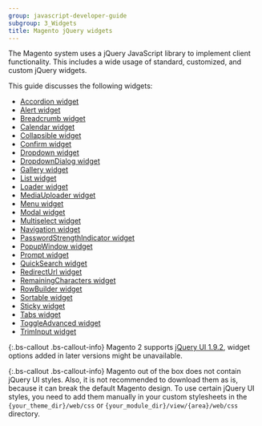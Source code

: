 ```yaml
---
group: javascript-developer-guide
subgroup: 3_Widgets
title: Magento jQuery widgets
---
```


The Magento system uses a jQuery JavaScript library to implement client functionality. This includes a wide usage of standard, customized, and custom jQuery widgets.

This guide discusses the following widgets:

-   [Accordion widget]
-   [Alert widget]
-   [Breadcrumb widget]
-   [Calendar widget]
-   [Collapsible widget]
-   [Confirm widget]
-   [Dropdown widget]
-   [DropdownDialog widget]
-   [Gallery widget]
-   [List widget]
-   [Loader widget]
-   [MediaUploader widget]
-   [Menu widget]
-   [Modal widget]
-   [Multiselect widget]
-   [Navigation widget]
-   [PasswordStrengthIndicator widget]
-   [PopupWindow widget]
-   [Prompt widget]
-   [QuickSearch widget]
-   [RedirectUrl widget]
-   [RemainingCharacters widget]
-   [RowBuilder widget]
-   [Sortable widget]
-   [Sticky widget]
-   [Tabs widget]
-   [ToggleAdvanced widget]
-   [TrimInput widget]

{:.bs-callout .bs-callout-info}
Magento 2 supports [jQuery UI 1.9.2], widget options added in later versions might be unavailable.

{:.bs-callout .bs-callout-info}
Magento out of the box does not contain jQuery UI styles. Also, it is not recommended to download them as is, because it can break the default Magento design. To use certain jQuery UI styles, you need to add them manually in your custom stylesheets in the `{your_theme_dir}/web/css` or `{your_module_dir}/view/{area}/web/css` directory.

[Accordion widget]: {{page.baseurl}}/javascript-dev-guide/widgets/widget_accordion.html
[Alert widget]: {{page.baseurl}}/javascript-dev-guide/widgets/widget_alert.html
[Breadcrumb widget]: {{page.baseurl}}/javascript-dev-guide/widgets/widget-breadcrumbs.html
[Calendar widget]: {{page.baseurl}}/javascript-dev-guide/widgets/widget_calendar.html
[Collapsible widget]: {{page.baseurl}}/javascript-dev-guide/widgets/widget_collapsible.html
[Confirm widget]: {{page.baseurl}}/javascript-dev-guide/widgets/widget_confirm.html
[Dropdown widget]: {{page.baseurl}}/javascript-dev-guide/widgets/widget_dropdown.html
[DropdownDialog widget]: {{page.baseurl}}/javascript-dev-guide/widgets/widget_dialog.html
[Gallery widget]: {{page.baseurl}}/javascript-dev-guide/widgets/widget_gallery.html
[List widget]: {{page.baseurl}}/javascript-dev-guide/widgets/widget_list.html
[Loader widget]: {{page.baseurl}}/javascript-dev-guide/widgets/widget_loader.html
[MediaUploader widget]: {{page.baseurl}}/javascript-dev-guide/widgets/widget-media-uploader.html
[Menu widget]: {{page.baseurl}}/javascript-dev-guide/widgets/widget_menu.html
[Modal widget]: {{page.baseurl}}/javascript-dev-guide/widgets/widget_modal.html
[Multiselect widget]: {{page.baseurl}}/javascript-dev-guide/widgets/widget-multiselect.html
[Navigation widget]: {{page.baseurl}}/javascript-dev-guide/widgets/widget_navigation.html
[PasswordStrengthIndicator widget]: {{page.baseurl}}/javascript-dev-guide/widgets/widget_password_strength_indicator.html
[PopupWindow widget]: {{page.baseurl}}/javascript-dev-guide/widgets/widget-popup-window.html
[Prompt widget]: {{page.baseurl}}/javascript-dev-guide/widgets/widget_prompt.html
[QuickSearch widget]: {{page.baseurl}}/javascript-dev-guide/widgets/widget_quickSearch.html
[RedirectUrl widget]: {{page.baseurl}}/javascript-dev-guide/widgets/widget_redirectUrl.html
[RemainingCharacters widget]: {{page.baseurl}}/javascript-dev-guide/widgets/widget-remaining-characters.html
[RowBuilder widget]: {{page.baseurl}}/javascript-dev-guide/widgets/widget-row-builder.html
[Sortable widget]: {{page.baseurl}}/javascript-dev-guide/widgets/widget-sortable.html
[Tabs widget]: {{page.baseurl}}/javascript-dev-guide/widgets/widget_tabs.html
[ToggleAdvanced widget]: {{page.baseurl}}/javascript-dev-guide/widgets/widget_toggle.html
[TrimInput widget]: {{page.baseurl}}/javascript-dev-guide/widgets/widget-trim-input.html
[jQuery UI 1.9.2]: http://blog.jqueryui.com/2012/11/jquery-ui-1-9-2/
[Sticky widget]: {{page.baseurl}}/javascript-dev-guide/widgets/widget_sticky.html
